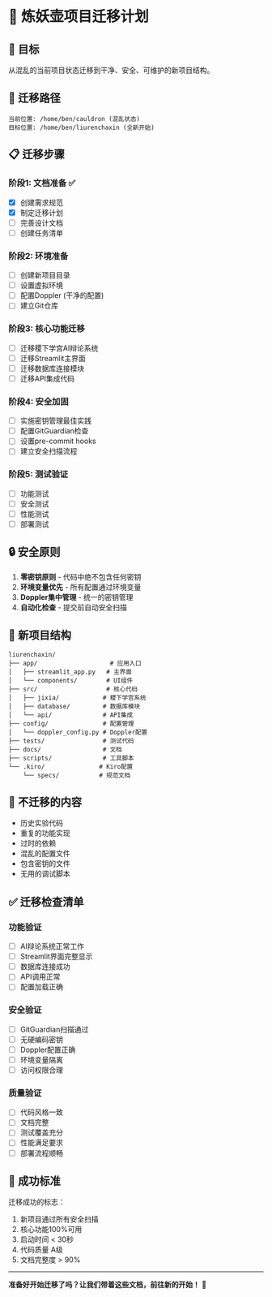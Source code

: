 # 🚀 炼妖壶项目迁移计划

## 🎯 目标

从混乱的当前项目状态迁移到干净、安全、可维护的新项目结构。

## 📍 迁移路径

```
当前位置: /home/ben/cauldron (混乱状态)
目标位置: /home/ben/liurenchaxin (全新开始)
```

## 📋 迁移步骤

### 阶段1: 文档准备 ✅
- [x] 创建需求规范
- [x] 制定迁移计划
- [ ] 完善设计文档
- [ ] 创建任务清单

### 阶段2: 环境准备
- [ ] 创建新项目目录
- [ ] 设置虚拟环境
- [ ] 配置Doppler (干净的配置)
- [ ] 建立Git仓库

### 阶段3: 核心功能迁移
- [ ] 迁移稷下学宫AI辩论系统
- [ ] 迁移Streamlit主界面
- [ ] 迁移数据库连接模块
- [ ] 迁移API集成代码

### 阶段4: 安全加固
- [ ] 实施密钥管理最佳实践
- [ ] 配置GitGuardian检查
- [ ] 设置pre-commit hooks
- [ ] 建立安全扫描流程

### 阶段5: 测试验证
- [ ] 功能测试
- [ ] 安全测试
- [ ] 性能测试
- [ ] 部署测试

## 🔒 安全原则

1. **零密钥原则** - 代码中绝不包含任何密钥
2. **环境变量优先** - 所有配置通过环境变量
3. **Doppler集中管理** - 统一的密钥管理
4. **自动化检查** - 提交前自动安全扫描

## 📁 新项目结构

```
liurenchaxin/
├── app/                    # 应用入口
│   ├── streamlit_app.py   # 主界面
│   └── components/        # UI组件
├── src/                   # 核心代码
│   ├── jixia/            # 稷下学宫系统
│   ├── database/         # 数据库模块
│   └── api/              # API集成
├── config/               # 配置管理
│   └── doppler_config.py # Doppler配置
├── tests/                # 测试代码
├── docs/                 # 文档
├── scripts/              # 工具脚本
└── .kiro/               # Kiro配置
    └── specs/           # 规范文档
```

## 🚫 不迁移的内容

- 历史实验代码
- 重复的功能实现
- 过时的依赖
- 混乱的配置文件
- 包含密钥的文件
- 无用的调试脚本

## ✅ 迁移检查清单

### 功能验证
- [ ] AI辩论系统正常工作
- [ ] Streamlit界面完整显示
- [ ] 数据库连接成功
- [ ] API调用正常
- [ ] 配置加载正确

### 安全验证
- [ ] GitGuardian扫描通过
- [ ] 无硬编码密钥
- [ ] Doppler配置正确
- [ ] 环境变量隔离
- [ ] 访问权限合理

### 质量验证
- [ ] 代码风格一致
- [ ] 文档完整
- [ ] 测试覆盖充分
- [ ] 性能满足要求
- [ ] 部署流程顺畅

## 🎉 成功标准

迁移成功的标志：
1. 新项目通过所有安全扫描
2. 核心功能100%可用
3. 启动时间 < 30秒
4. 代码质量 A级
5. 文档完整度 > 90%

---

**准备好开始迁移了吗？让我们带着这些文档，前往新的开始！** 🚀